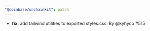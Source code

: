 ```yaml
---
"@coinbase/onchainkit": patch
---
```


- **fix**: add tailwind utilities to exported styles.css. By @kyhyco #515
